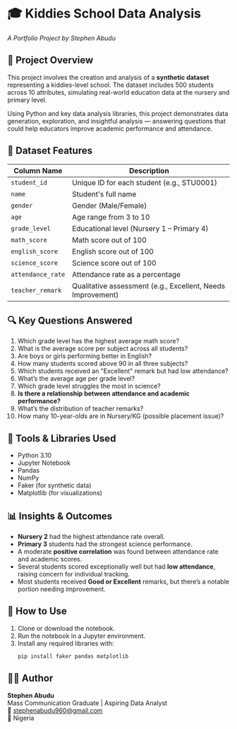 
# 🎓 Kiddies School Data Analysis  
*A Portfolio Project by Stephen Abudu*

## 📌 Project Overview
This project involves the creation and analysis of a **synthetic dataset** representing a kiddies-level school. The dataset includes 500 students across 10 attributes, simulating real-world education data at the nursery and primary level.

Using Python and key data analysis libraries, this project demonstrates data generation, exploration, and insightful analysis — answering questions that could help educators improve academic performance and attendance.

## 📂 Dataset Features

| Column Name       | Description |
|-------------------|-------------|
| `student_id`      | Unique ID for each student (e.g., STU0001) |
| `name`            | Student's full name |
| `gender`          | Gender (Male/Female) |
| `age`             | Age range from 3 to 10 |
| `grade_level`     | Educational level (Nursery 1 – Primary 4) |
| `math_score`      | Math score out of 100 |
| `english_score`   | English score out of 100 |
| `science_score`   | Science score out of 100 |
| `attendance_rate` | Attendance rate as a percentage |
| `teacher_remark`  | Qualitative assessment (e.g., Excellent, Needs Improvement) |

## 🔍 Key Questions Answered

1. Which grade level has the highest average math score?
2. What is the average score per subject across all students?
3. Are boys or girls performing better in English?
4. How many students scored above 90 in all three subjects?
5. Which students received an "Excellent" remark but had low attendance?
6. What’s the average age per grade level?
7. Which grade level struggles the most in science?
8. **Is there a relationship between attendance and academic performance?**
9. What’s the distribution of teacher remarks?
10. How many 10-year-olds are in Nursery/KG (possible placement issue)?

## 🧪 Tools & Libraries Used
- Python 3.10
- Jupyter Notebook
- Pandas
- NumPy
- Faker (for synthetic data)
- Matplotlib (for visualizations)

## 📊 Insights & Outcomes

- **Nursery 2** had the highest attendance rate overall.
- **Primary 3** students had the strongest science performance.
- A moderate **positive correlation** was found between attendance rate and academic scores.
- Several students scored exceptionally well but had **low attendance**, raising concern for individual tracking.
- Most students received **Good or Excellent** remarks, but there’s a notable portion needing improvement.

## 📁 How to Use

1. Clone or download the notebook.
2. Run the notebook in a Jupyter environment.
3. Install any required libraries with:
   ```bash
   pip install faker pandas matplotlib
   ```

## 👨‍💻 Author
**Stephen Abudu**  
Mass Communication Graduate | Aspiring Data Analyst  
📧 stephenabudu960@gmail.com  
📍 Nigeria
